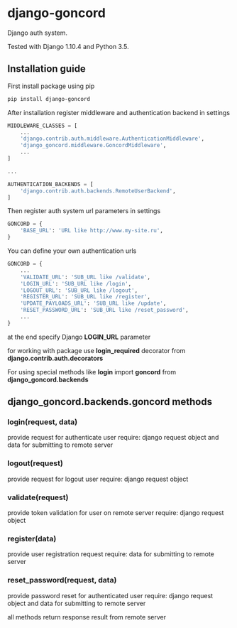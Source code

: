 # django-goncord
Django auth system.

Tested with Django 1.10.4 and Python 3.5.

## Installation guide

First install package using pip

```sh
pip install django-goncord
```

After installation register middleware and authentication backend in settings

```python
MIDDLEWARE_CLASSES = [
    ...
    'django.contrib.auth.middleware.AuthenticationMiddleware',
    'django_goncord.middleware.GoncordMiddleware',
    ...
]

...

AUTHENTICATION_BACKENDS = [
    'django.contrib.auth.backends.RemoteUserBackend',
]
```

Then register auth system url parameters in settings

```python
GONCORD = {
    'BASE_URL': 'URL like http://www.my-site.ru',
}
```

You can define your own authentication urls

```python
GONCORD = {
    ...
    'VALIDATE_URL': 'SUB_URL like /validate',
    'LOGIN_URL': 'SUB_URL like /login',
    'LOGOUT_URL': 'SUB_URL like /logout',
    'REGISTER_URL': 'SUB_URL like /register',
    'UPDATE_PAYLOADS_URL': 'SUB_URL like /update',
    'RESET_PASSWORD_URL': 'SUB_URL like /reset_password',
    ...
}
```

at the end specify Django **LOGIN_URL** parameter

for working with package use **login_required** decorator from **django.contrib.auth.decorators**

For using special methods like **login** import **goncord** from **django_goncord.backends**

## django_goncord.backends.goncord methods

### login(request, data)
provide request for authenticate user
require: django request object and data for submitting to remote server

### logout(request)
provide request for logout user
require: django request object

### validate(request)
provide token validation for user on remote server
require: django request object

### register(data)
provide user registration request
require: data for submitting to remote server

### reset_password(request, data)
provide password reset for authenticated user
require: django request object and data for submitting to remote server

all methods return response result from remote server
